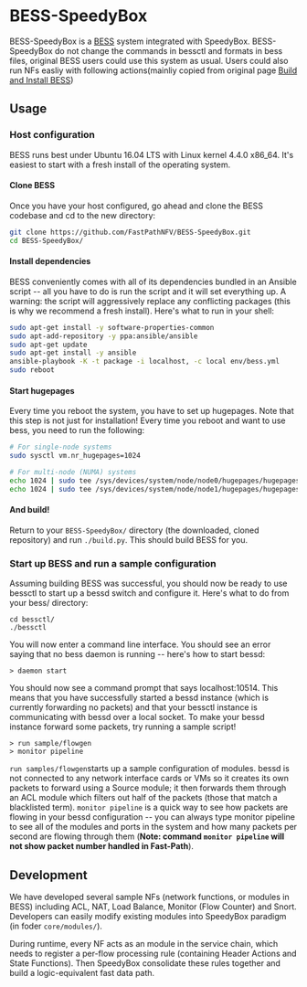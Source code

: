 # BESS-SpeedyBox
BESS-SpeedyBox is a [BESS](https://github.com/NetSys/bess) system integrated with SpeedyBox. BESS-SpeedyBox do not change the commands in bessctl and formats in bess files, original BESS users could use this system as usual.  Users could also run NFs easliy with following actions(mainliy copied from original page [Build and Install BESS](https://github.com/NetSys/bess/wiki/Build-and-Install-BESS))
## Usage
### Host configuration
BESS runs best under Ubuntu 16.04 LTS with Linux kernel 4.4.0 x86_64. It's easiest to start with a fresh install of the operating system.
#### Clone BESS
Once you have your host configured, go ahead and clone the BESS codebase and cd to the new directory:
```bash
git clone https://github.com/FastPathNFV/BESS-SpeedyBox.git
cd BESS-SpeedyBox/
```
#### Install dependencies
BESS conveniently comes with all of its dependencies bundled in an Ansible script -- all you have to do is run the script and it will set everything up. A warning: the script will aggressively replace any conflicting packages (this is why we recommend a fresh install). Here's what to run in your shell:
```bash
sudo apt-get install -y software-properties-common
sudo apt-add-repository -y ppa:ansible/ansible
sudo apt-get update
sudo apt-get install -y ansible
ansible-playbook -K -t package -i localhost, -c local env/bess.yml
sudo reboot
```
#### Start hugepages
Every time you reboot the system, you have to set up hugepages. Note that this step is not just for installation! Every time you reboot and want to use bess, you need to run the following:
```bash
# For single-node systems
sudo sysctl vm.nr_hugepages=1024

# For multi-node (NUMA) systems
echo 1024 | sudo tee /sys/devices/system/node/node0/hugepages/hugepages-2048kB/nr_hugepages
echo 1024 | sudo tee /sys/devices/system/node/node1/hugepages/hugepages-2048kB/nr_hugepages
```
#### And build!
Return to your ```BESS-SpeedyBox/``` directory (the downloaded, cloned repository) and run ```./build.py```. This should build BESS for you.

### Start up BESS and run a sample configuration
Assuming building BESS was successful, you should now be ready to use bessctl to start up a bessd switch and configure it. Here's what to do from your bess/ directory:
```
cd bessctl/
./bessctl
```
You will now enter a command line interface. You should see an error saying that no bess daemon is running -- here's how to start bessd:
```text
> daemon start
```
You should now see a command prompt that says localhost:10514. This means that you have successfully started a bessd instance (which is currently forwarding no packets) and that your bessctl instance is communicating with bessd over a local socket. To make your bessd instance forward some packets, try running a sample script!
```text
> run sample/flowgen
> monitor pipeline
```
```run samples/flowgen```starts up a sample configuration of modules. bessd is not connected to any network interface cards or VMs so it creates its own packets to forward using a Source module; it then forwards them through an ACL module which filters out half of the packets (those that match a blacklisted term). ```monitor pipeline``` is a quick way to see how packets are flowing in your bessd configuration -- you can always type monitor pipeline to see all of the modules and ports in the system and how many packets per second are flowing through them (**Note: command ```monitor pipeline``` will not show packet number handled in Fast-Path**).

## Development
We have developed several sample NFs (network functions, or modules in BESS) including ACL, NAT, Load Balance, Monitor (Flow Counter) and Snort. Developers can easily modify existing modules into SpeedyBox paradigm (in foder ```core/modules/```). 

During runtime, every NF acts as an module in the service chain, which needs to register a per-flow processing rule (containing Header Actions and State Functions). Then SpeedyBox consolidate these rules together and build a logic-equivalent fast data path.

